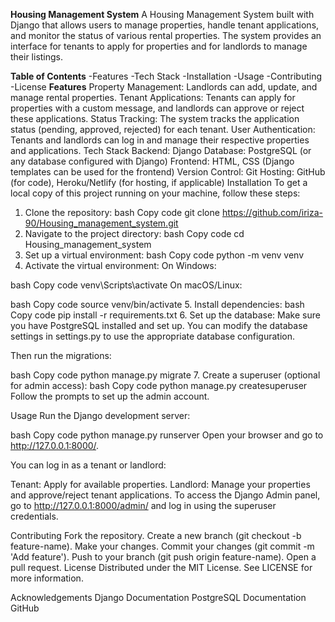 
**Housing Management System**
A Housing Management System built with Django that allows users to manage properties, handle tenant applications, and monitor the status of various rental properties. The system provides an interface for tenants to apply for properties and for landlords to manage their listings.

**Table of Contents**
-Features
-Tech Stack
-Installation
-Usage
-Contributing
-License
**Features**
Property Management: Landlords can add, update, and manage rental properties.
Tenant Applications: Tenants can apply for properties with a custom message, and landlords can approve or reject these applications.
Status Tracking: The system tracks the application status (pending, approved, rejected) for each tenant.
User Authentication: Tenants and landlords can log in and manage their respective properties and applications.
Tech Stack
Backend: Django
Database: PostgreSQL (or any database configured with Django)
Frontend: HTML, CSS (Django templates can be used for the frontend)
Version Control: Git
Hosting: GitHub (for code), Heroku/Netlify (for hosting, if applicable)
Installation
To get a local copy of this project running on your machine, follow these steps:

1. Clone the repository:
bash
Copy code
git clone https://github.com/iriza-90/Housing_management_system.git
2. Navigate to the project directory:
bash
Copy code
cd Housing_management_system
3. Set up a virtual environment:
bash
Copy code
python -m venv venv
4. Activate the virtual environment:
On Windows:

bash
Copy code
venv\Scripts\activate
On macOS/Linux:

bash
Copy code
source venv/bin/activate
5. Install dependencies:
bash
Copy code
pip install -r requirements.txt
6. Set up the database:
Make sure you have PostgreSQL installed and set up. You can modify the database settings in settings.py to use the appropriate database configuration.

Then run the migrations:

bash
Copy code
python manage.py migrate
7. Create a superuser (optional for admin access):
bash
Copy code
python manage.py createsuperuser
Follow the prompts to set up the admin account.

Usage
Run the Django development server:

bash
Copy code
python manage.py runserver
Open your browser and go to http://127.0.0.1:8000/.

You can log in as a tenant or landlord:

Tenant: Apply for available properties.
Landlord: Manage your properties and approve/reject tenant applications.
To access the Django Admin panel, go to http://127.0.0.1:8000/admin/ and log in using the superuser credentials.

Contributing
Fork the repository.
Create a new branch (git checkout -b feature-name).
Make your changes.
Commit your changes (git commit -m 'Add feature').
Push to your branch (git push origin feature-name).
Open a pull request.
License
Distributed under the MIT License. See LICENSE for more information.

Acknowledgements
Django Documentation
PostgreSQL Documentation
GitHub
